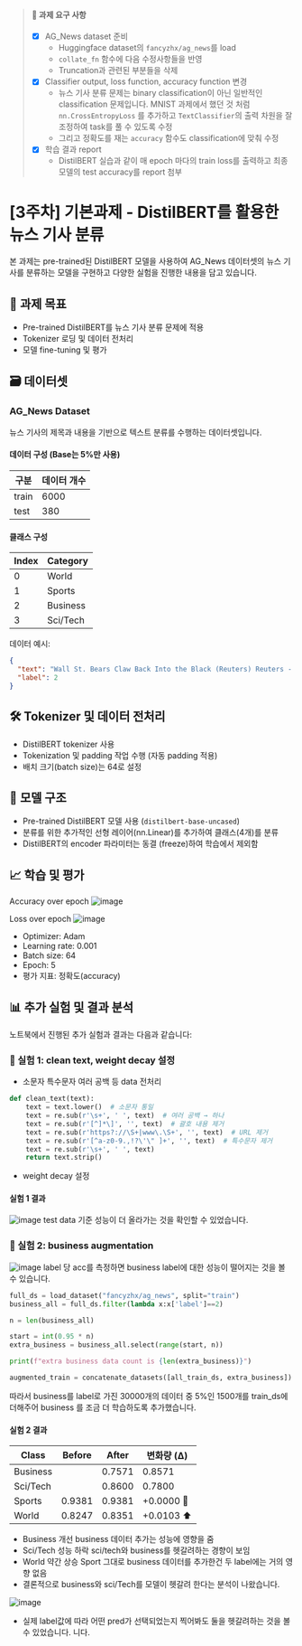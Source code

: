 > #### 📌 과제 요구 사항
> - [x] AG_News dataset 준비
> 	- Huggingface dataset의 `fancyzhx/ag_news`를 load
> 	- `collate_fn` 함수에 다음 수정사항들을 반영
>    - Truncation과 관련된 부분들을 삭제
> - [x] Classifier output, loss function, accuracy function 변경
> 	- 뉴스 기사 분류 문제는 binary classification이 아닌 일반적인 classification 문제입니다. MNIST 과제에서 했던 것 처럼 `nn.CrossEntropyLoss` 를 추가하고 `TextClassifier`의 출력 차원을 잘 조정하여 task를 풀 수 있도록 수정
> 	- 그리고 정확도를 재는 `accuracy` 함수도 classification에 맞춰 수정
> - [x]  학습 결과 report
>     - DistilBERT 실습과 같이 매 epoch 마다의 train loss를 출력하고 최종 모델의 test accuracy를 report 첨부


# [3주차] 기본과제 - DistilBERT를 활용한 뉴스 기사 분류

본 과제는 pre-trained된 DistilBERT 모델을 사용하여 AG_News 데이터셋의 뉴스 기사를 분류하는 모델을 구현하고 다양한 실험을 진행한 내용을 담고 있습니다.

## 📌 과제 목표
- Pre-trained DistilBERT를 뉴스 기사 분류 문제에 적용
- Tokenizer 로딩 및 데이터 전처리
- 모델 fine-tuning 및 평가


## 🗃️ 데이터셋

### AG_News Dataset
뉴스 기사의 제목과 내용을 기반으로 텍스트 분류를 수행하는 데이터셋입니다.

#### 데이터 구성 (Base는 5%만 사용)
| 구분   | 데이터 개수 |
|--------|------------|
| train  | 6000       |
| test   | 380        |

#### 클래스 구성
| Index | Category  |
|-------|-----------|
| 0     | World     |
| 1     | Sports    |
| 2     | Business  |
| 3     | Sci/Tech  |

데이터 예시:
```json
{
  "text": "Wall St. Bears Claw Back Into the Black (Reuters) Reuters - Short-sellers, Wall Street's dwindling\band of ultra-cynics, are seeing green again.",
  "label": 2
}
```

## 🛠️ Tokenizer 및 데이터 전처리
- DistilBERT tokenizer 사용
- Tokenization 및 padding 작업 수행 (자동 padding 적용)
- 배치 크기(batch size)는 64로 설정

## 🔧 모델 구조
- Pre-trained DistilBERT 모델 사용 (`distilbert-base-uncased`)
- 분류를 위한 추가적인 선형 레이어(nn.Linear)를 추가하여 클래스(4개)를 분류
- DistilBERT의 encoder 파라미터는 동결 (freeze)하여 학습에서 제외함

## 📈 학습 및 평가
Accuracy over epoch
![image](https://github.com/user-attachments/assets/0b64e412-0491-4e04-a80a-735c49d7afda)

Loss over epoch
![image](https://github.com/user-attachments/assets/d75316da-6303-42f8-9ae8-484e1219f869)

- Optimizer: Adam
- Learning rate: 0.001
- Batch size: 64
- Epoch: 5
- 평가 지표: 정확도(accuracy)

## 📊 추가 실험 및 결과 분석
노트북에서 진행된 추가 실험과 결과는 다음과 같습니다:

### 🧪 실험 1: clean text, weight decay 설정
- 소문자 특수문자 여러 공백 등 data 전처리
```python
def clean_text(text):
    text = text.lower()  # 소문자 통일
    text = re.sub(r'\s+', ' ', text)  # 여러 공백 → 하나
    text = re.sub(r'[^]*\]', '', text)  # 괄호 내용 제거
    text = re.sub(r'https?://\S+|www\.\S+', '', text)  # URL 제거
    text = re.sub(r'[^a-z0-9.,!?\'\" ]+', '', text)  # 특수문자 제거
    text = re.sub(r'\s+', ' ', text)
    return text.strip()
```
- weight decay 설정

#### 실험 1 결과
![image](https://github.com/user-attachments/assets/e3b938f5-9c9d-4d90-b6cf-d5db3fe815e6)
test data 기준 성능이 더 올라가는 것을 확인할 수 있었습니다.

### 🧪 실험 2: business augmentation
![image](https://github.com/user-attachments/assets/3735118f-a1b8-4009-b7a2-7b67c7f05081)
label 당 acc를 측정하면 business label에 대한 성능이 떨어지는 것을 볼 수 있습니다.

```python
full_ds = load_dataset("fancyzhx/ag_news", split="train")
business_all = full_ds.filter(lambda x:x['label']==2)

n = len(business_all)

start = int(0.95 * n)
extra_business = business_all.select(range(start, n))

print(f"extra business data count is {len(extra_business)}")

augmented_train = concatenate_datasets([all_train_ds, extra_business]).shuffle(seed=42)
```
따라서 business를 label로 가진 30000개의 데이터 중 5%인 1500개를 train_ds에 더해주어 business 를 조금 더 학습하도록 추가했습니다.

#### 실험 2 결과

|Class|	Before|	After|	변화량 (Δ)|
|--|--|--|--|
|Business|	|0.7571|	0.8571	|+0.1000 ✅|
|Sci/Tech|	|0.8600|	0.7800|	−0.0800 ❌|
|Sports|	0.9381	|0.9381|	+0.0000 🟰|
|World	|0.8247	|0.8351|	+0.0103 ⬆️|

- Business 개선 business 데이터 추가는 성능에 영향을 줌
- Sci/Tech 성능 하락 sci/tech와 business를 헷갈려하는 경향이 보임
- World 약간 상승 Sport 그대로 business 데이터를 추가한건 두 label에는 거의 영향 없음
- 결론적으로 business와 sci/Tech를 모델이 헷갈려 한다는 분석이 나왔습니다.

![image](https://github.com/user-attachments/assets/8c4918ad-e949-4986-927f-ec0977731e01)
- 실제 label값에 따라 어떤 pred가 선택되었는지 찍어봐도 둘을 헷갈려하는 것을 볼 수 있었습니다.
니다.
